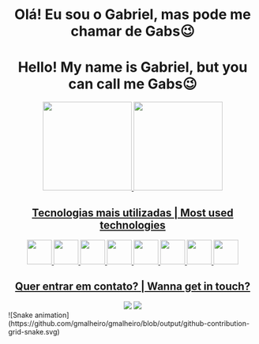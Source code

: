 <div align = center>
<div align= center>
 <h1>Olá! Eu sou o Gabriel, mas pode me chamar de Gabs😉</h1> <h1>Hello! My name is Gabriel, but you can call me Gabs😉</h1>

</div>
<div align="center">
  <a href="https://github.com/gmalheiro">
  <img height="180em" src="https://github-readme-stats.vercel.app/api?username=gmalheiro&show_icons=true&theme=nord&include_all_commits=true&count_private=true"/>
  <img height="180em" src="https://github-readme-stats.vercel.app/api/top-langs/?username=gmalheiro&layout=compact&langs_count=7&theme=nord"/>
</div>
  
 
<div style="display: inline_block">
    <h2>Tecnologias mais utilizadas | Most used technologies </h2>   
  <img width="50" height="50" src="https://cdn.jsdelivr.net/gh/devicons/devicon/icons/html5/html5-original.svg" />
  <img width="50" height="50" src="https://cdn.jsdelivr.net/gh/devicons/devicon/icons/css3/css3-original.svg" />
  <img width="50" height="50" src="https://cdn.jsdelivr.net/gh/devicons/devicon/icons/javascript/javascript-original.svg" />
  <img width="50" height="50" src="https://cdn.jsdelivr.net/gh/devicons/devicon/icons/typescript/typescript-original.svg" />
  <img width="50" height="50" src="https://cdn.jsdelivr.net/gh/devicons/devicon/icons/nodejs/nodejs-original.svg" />
  <img width="50" height="50" src="https://cdn.jsdelivr.net/gh/devicons/devicon/icons/nestjs/nestjs-plain.svg" />
  <img width="50" height="50" src="https://cdn.jsdelivr.net/gh/devicons/devicon/icons/react/react-original.svg" />
  <img width="50" height="50" src="https://cdn.jsdelivr.net/gh/devicons/devicon/icons/express/express-original.svg" />
</div>
  
<h2>Quer entrar em contato? | Wanna get in touch?</h2>
  
<div> 
    <a href = "gabrielsilvamalheiro7@gmail.com"><img src="https://img.shields.io/badge/-Gmail-%23333?style=for-the-badge&logo=gmail&logoColor=white" target="_blank"></a>
    <a href="https://www.linkedin.com/in//gabriel-malheiro-585091220" target="_blank"><img src="https://img.shields.io/badge/-LinkedIn-%230077B5?style=for-the-                badge&logo=linkedin&logoColor=white" target="_blank"></a> 
  </div>
  
</div>
 <div>
 ![Snake animation] (https://github.com/gmalheiro/gmalheiro/blob/output/github-contribution-grid-snake.svg)
 </div> 
